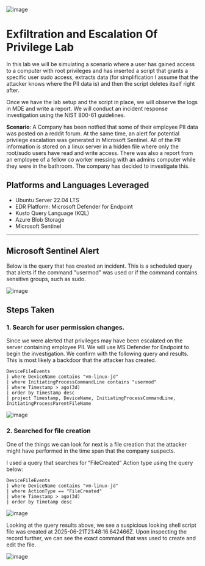 ![image](https://github.com/user-attachments/assets/70552740-fbd2-47b0-aff8-43f8a6434449)

# Exfiltration and Escalation Of Privilege Lab
In this lab we will be simulating a scenario where a user has gained access to a computer with root privileges and has inserted a script that grants a specific user sudo access, extracts data (for simplification I assume that the attacker knows where the PII data is) and then the script deletes itself right after. 

Once we have the lab setup and the script in place, we will observe the logs in MDE and write a report. We will conduct an incident response investigation using the NIST 800-61 guidelines.



**Scenario**: A Company has been notfied that some of their employee PII data was posted on a reddit forum. At the same time, an alert for potential privilege escalation was generated in Microsoft Sentinel. All of the PII information is stored on a linux server in a hidden file where only the root/sudo users have read and write access. There was also a report from an employee of a fellow co worker messing with an admins computer while they were in the bathroom. The company has decided to investigate this. 

## Platforms and Languages Leveraged
- Ubuntu Server 22.04 LTS
- EDR Platform: Microsoft Defender for Endpoint
- Kusto Query Language (KQL)
- Azure Blob Storage
- Microsoft Sentinel

---

## Microsoft Sentinel Alert
Below is the query that has created an incident. This is a scheduled query that alerts if the command "usermod" was used or if the command contains sensitive groups, such as sudo.

![image](https://github.com/user-attachments/assets/998dadb7-ff2e-43d4-ade4-b25801c73606)



## Steps Taken

### 1. Search for user permission changes.

Since we were alerted that privileges may have been escalated on the server containing employee PII. We will use MS Defender for Endpoint to begin the investigation. We confirm with the following query and results. This is most likely a backdoor that the attacker has created.

```kql
DeviceFileEvents
| where DeviceName contains "vm-linux-jd"
| where InitiatingProcessCommandLine contains "usermod"
| where Timestamp > ago(3d)
| order by Timestamp desc
| project Timestamp, DeviceName, InitiatingProcessCommandLine, InitiatingProcessParentFileName
```
![image](https://github.com/user-attachments/assets/6df847cc-7e4c-4b5c-9de3-cffc9827b60b)



### 2. Searched for file creation

One of the things we can look for next is a file creation that the attacker might have performed in the time span that the company suspects. 

I used a query that searches for “FileCreated” Action type using the query below:

```kql
DeviceFileEvents
| where DeviceName contains "vm-linux-jd"
| where ActionType == "FileCreated"
| where Timestamp > ago(3d)
| order by Timetamp desc
```
![image](https://github.com/user-attachments/assets/cc8dd264-ef00-4319-a97f-c9850b75878f)

Looking at the query results above, we see a suspicious looking shell script file was created at 2025-06-21T21:48:16.642466Z. Upon inspecting the record further, we can see the exact command that was used to create and edit the file.

![image](https://github.com/user-attachments/assets/915f2764-90d8-4ba9-adf7-bb951225d733)


